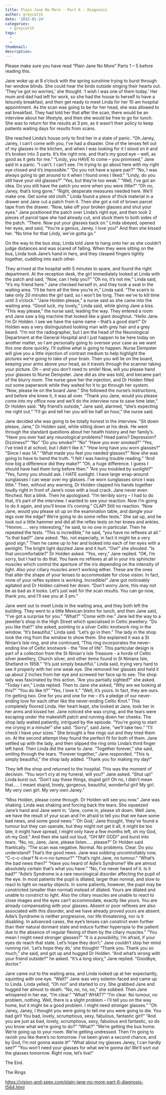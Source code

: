 ```yaml
---
title: Plain Jane No More - Part 6 - Diagnosis
author: greycat15
date: '2015-01-24'
categories:
  - greycat15
tags:
  - 
  - 
thumbnail: 
description: 
---
```


Please make sure you have read “Plain Jane No More” Parts 1 – 5 before reading this.


Jane woke up at 8 o’clock with the spring sunshine trying to burst through her window blinds. She could hear the birds outside singing their hearts out. ‘They’ve got no worries,’ she thought. ‘I wish I was one of them today.’ Her mum and dad had left for work, so she had the house to herself to have a leisurely breakfast, and then get ready to meet Linda for her 10 am hospital appointment. As the scan was going to be for her head, she was allowed to eat breakfast. They had told her that after the scan, there would be an interview about her lifestyle, and then she would be free to go for lunch. She was to return for the results at 3 pm, as it wasn’t their policy to keep patients waiting days for results from scans.

She reached Linda’s house only to find her in a state of panic. “Oh Janey, Janey, I can’t come with you, I’ve had a disaster. One of the lenses fell out of my glasses in the kitchen, and when I was looking for it I stood on it and it’s broken into 3 parts. It’s the right one, and that’s my good eye – well, as good as it gets for me.”
“Lindy, you HAVE to come – you promised,” Jane said in a panic.
“I can’t. I can’t see. I’m trying to go about here with my right eye closed and it’s impossible.”
“Do you not have a spare pair?”
“No, I was always going to get around to it when I found ones I liked.”
“Lindy, do you still have your old glasses?”
“Yes, but they’re too weak.”
“Well, I’ve got an idea. Do you still have the patch you wore when you were little?”
“Oh no, Janey, that’s long gone.”
“Right, desperate measures needed here. We’ll make one. Get some old cloth.”
Linda found a piece of thick material in a drawer and Jane cut a patch from it. Then she got a roll of brown parcel tape from the drawer.
“Now, take off your broken glasses and shut your eyes.”
Jane positioned the patch over Linda’s right eye, and then took 2 pieces of parcel tape she had already cut, and stuck them to both sides of the patch.
“There. Now put your glasses back on.” Linda obeyed, opened her eyes, and said, “You’re a genius, Janey. I love you!” And then she kissed her.
“No time for that Lindy, we’ve gotta go.”

On the way to the bus stop, Linda told Jane to hang onto her as she couldn’t judge distances and was scared of falling. When they were sitting on the bus, Linda took Jane’s hand in hers, and they clasped fingers tightly together, cuddling into each other.

They arrived at the hospital with 5 minutes to spare, and found the right department. At the reception desk, the girl immediately looked at Linda with the patch and said, “Now, can I help you?”
“Oh no, it’s not me,” Linda said, “it’s my friend here.” Jane checked herself in, and they took a seat in the waiting area.
“I’ll be here all the time you’re in,” Linda said.
“The scan’s to take only 20 minutes the girl said, so I won’t be long. Then we’ve to kill time until 3 o’clock.”
“Jane Holden please,” a nurse said as she came into the waiting area.
“Good luck, my lovely,” Linda said, while giving Jane a kiss.
“This way please,” the nurse said, leading the way. They entered a room and Jane saw a big machine that looked like a giant doughnut.
“Hello Jane. I’m Dr Holden. I see we have the same name – that’s a good start!”
Dr Holden was a very distinguished looking man with grey hair and a grey beard. “I’m not the radiographer, but I am the head of the Neurological Department at the General Hospital and I just happen to be here today on another matter, so I am personally going to oversee your case as we want this one done quickly. I’ll outline what is going to happen. Nurse Dempster will give you a little injection of contrast medium to help highlight the pictures we’re going to take of your brain. Then you will lie on the board, keeping your arms above your head, as it travels through the scanner taking your picture. Oh – and you don’t need to smile! Now, will you please hand your glasses to Nurse Dempster. Jane did as she was told, and became part of the blurry room. The nurse gave her the injection, and Dr Holden filled out some paperwork while they waited for it to go through her system.
“Now, please lie on the board Jane.” She followed the nurse’s instructions, and before she knew it, it was all over.
“Thank you Jane, would you please come into my office now and we’ll do the interview now to save time later,” Dr Holden said.
“My friend’s outside,” Jane said, alarmed, “she’s expecting me right out.”
“I’ll go and tell her you will be half an hour,” the nurse said.

Jane decided she was going to be totally honest in the interview.
“Sit down please, Jane,” Dr Holden said, while sitting down at his desk. He went through the standard questions about her health history and her family’s.
“Have you ever had any neurological problems? Head pains? Depression? Dizziness?”
“No”
“Do you smoke?”
“No”
“Have you ever smoked?”
“Yes, I’ve tried it at school, but I didn’t like it.”
“How long have you worn glasses?”
“Since I was 14.”
“What made you feel you needed glasses?”
Now she was going to have to bend the truth. “I felt I was having trouble reading.”
“And how big a difference did they make?”
“Oh, a huge difference. I guess I should have had them long before then.”
“Are you troubled by sunlight?”
“Yes, funny you should ask. I HATE sunlight. I have large wrap-around sunglasses I can wear over my glasses. I’ve worn sunglasses since I was little.”
Then, without any warning, Dr Holden clapped his hands together loudly right in front of Jane’s nose with a loud crack. Jane never even flinched. Not a blink. Then he apologised.
“I’m terribly sorry – I had to do that, it’s part of the interview. I wanted to see your reaction. Now I’m going to do it again, and you’ll know it’s coming.”
CLAP! Still no reaction. “Now Jane, would you please sit up on the examination table, and dangle your legs over the edge? We’re going to do some reflex tests.”
She sat up, and he took out a little hammer and did all the reflex tests on her knees and ankles. “Hmmm….. very interesting,” he said, to no one in particular. Then he repeated the tests. “This is incredible,” he said, “you have no reflexes at all.”
“Is that bad?” Jane asked.
“No, not especially, in fact it might be a very good sign.”
Then he came up to her and looked into each of her eyes with a penlight. The bright light dazzled Jane and it hurt. “Ow!” she shouted.
“Is that uncomfortable?” Dr Holden asked.
“Yes, very,” Jane replied.
“OK, I’m sorry, but I had to do that. You have no reflexes at all in your iris sphincter muscles which control the aperture of the iris depending on the intensity of light. Also your ciliary muscles aren’t working either. These are the ones that alter the shape of your lenses to accommodate for close vision. In fact, none of your reflex system is working. Incredible!”
Jane got noticeably agitated and Dr Holden calmed her down. “Don’t worry Jane, this may not be as bad as it looks. Let’s just wait for the scan results. You can go now, thank you, and I’ll see you at 3 pm.”

Jane went out to meet Linda in the waiting area, and they both left the building. They went to a little Mexican bistro for lunch, and then Jane said, “I’ve got a surprise for you.”
“What?”
“Come with me.”
Jane led the way to a jeweller’s shop in the High Street which specialised in Celtic jewellery. “Do you like that?” she asked, pointing to a silver Celtic knotwork ring in the window.
“It’s beautiful,” Linda said.
“Let’s go in then.”
The lady in the shop took the ring from the window to show them. She explained it was a St Ninian’s Isle ring, and she continued, “This ring incorporates the never-ending line of Celtic knotwork - the "line of life". This particular design is part of a collection from the St Ninian's Isle Treasure - a horde of Celtic silver jewellery, Church silver, and other items found in St Ninians Isle, Shetland in 1958.”
“It’s just simply beautiful,” Linda said, trying very hard to see it properly with her one weak eye. She removed her glasses and held it up about 2 inches from her eye and screwed her face up to see. The shop lady was fascinated by this action.
“Are you partially sighted?” she asked.
“Today I am,” Linda replied. Then to Jane she asked, “Why are we looking at this?”
“You do like it?”
“Yes, I love it.”
“Well, it’s yours. In fact, they are ours. I’m getting two. One for you and one for me – it’s a pledge of our never-ending love for each other like the never-ending Celtic Knot.”
This completely floored Linda. Her heart leapt, she looked at Jane, took her in her arms and kissed her. Jane noticed she was crying, and the tears were escaping under the makeshift patch and running down her cheeks. The shop lady waited patiently, intrigued by the episode. “You’re going to start me crying in a minute!” she said.
“Sorry”, said Jane, “we’ll take two.”
“I’ll check I have your sizes.”
She brought a few rings out and they tried them on. At the second attempt they found the perfect fit for both of them. Jane settled up with the lady, and then slipped the ring onto Linda’s third finger left hand. Then Linda did the same to Jane. “Together forever,” she said, smiling through the tears. “Forever together,” Jane responded. “This is simply beautiful,” the shop lady added. “Thank you for making my day!”

They left the shop and returned to the hospital. This was the moment of decision.
“You won’t cry at my funeral, will you?” Jane asked.
“Shut up!” Linda burst out. “Don’t say these things, stupid girl! Oh no, I didn’t mean that….. I meant stupid, lovely, gorgeous, beautiful, wonderful girl! My girl. My very own girl. My very own Janey.”

“Miss Holden, please come through. Dr Holden will see you now.” Jane was shaking. Linda was shaking and forcing back the tears. She squeezed Jane’s hand and Jane went in.
“Jane, come in, please sit down. Well Jane, we have the result of your scan and I’m afraid to tell you that we have some bad news, and some good news.” ‘Oh God,’ Jane thought, ‘they’ve found a tumour but they can operate, but they might not get it all, it might be too late, it might have spread, I might only have a few months left, oh my God, oh my God.” And then she said out loud, “OH MY GOD!” and burst into tears.
“No, no, Jane, Jane, please listen….. please?” Dr Holden said frantically. “The scan was negative. Normal. No problems. Clear. Do you understand? That’s the good news.
Jane was sobbing uncontrollably now, “C-c-c-clear? N-n-n-no tumour?”
“That’s right Jane, no tumour.”
“What’s the bad news then?”
“Have you heard of Adie’s Syndrome? We are almost absolutely certain that’s what you have.”
“No, I’ve never heard of it. Is it bad?”
"Adie’s Syndrome is a rare neurological disorder affecting the pupil of the eye. In most patients the pupil is dilated, larger than normal, and slow to react to light on nearby objects. In some patients, however, the pupil may be constricted (smaller than normal) instead of dilated. Yours are dilated and unable to constrict to light. Also the ciliary muscles are unable to react to close images and the eyes can’t accommodate, exactly like yours. You are already compensating with your glasses. Absent or poor reflexes are also associated with this disorder, and we have already proved yours are absent. Adie’s Syndrome is neither progressive, nor life threatening, nor is it disabling. In advanced cases, the eye’s lenses can constrict even further than their natural dormant state and induce further hyperopia to the patient due to the absence of regular flexing of them by the ciliary muscles.”
“You mean I might need stronger glasses?”
“It is a possibility, I’m afraid, if your eyes do reach that state. Let’s hope they don’t.”
Jane couldn’t stop her mind running riot. ‘Let’s hope they do,’ she thought!
“Thank you. Thank you so much,” she said, and got up and hugged Dr Holden.
“And what’s wrong with your friend outside?” he asked.
“It’s a long story,” Jane replied. “Goodbye, doctor.”

Jane came out to the waiting area, and Linda looked up at her expectantly, squinting with one eye. “Well?”
Jane was very solemn-faced and came up to Linda. Linda yelled, “Oh no!” and started to cry. She grabbed Jane and hugged her almost to death. “No, no, no, no,” she sobbed. Then Jane whispered in her ear, “I’m clear.”
“What? WHAT?”
“I’m clear. No tumour, no problem, nothing. Well, there is a slight problem – I’ll tell you on the way home, but it might be a good problem. I might need stronger glasses.”
“Oh Janey, Janey, I thought you were going to tell me you were going to die. You bad girl! You bad, lovely, scrumptious, sexy, fabulous, fantastic girl!”
“And you are just as bad, lovely, scrumptious, sexy, fabulous and fantastic, so do you know what we’re going to do?”
“What?”
“We’re getting the bus home. We’re going up to your room. We’re getting undressed. Then I’m going to ravish you like there’s no tomorrow. I’ve been given a second chance, and by God, I’m not gonna waste it!”
“What about my glasses Janey, I can hardly see?”
“You won’t need your glasses for what we’re gonna do! We’ll sort out the glasses tomorrow. Right now, let’s live!”

The End.


The Rings

https://vision-and-spex.com/plain-jane-no-more-part-6-diagnosis-t564.html
